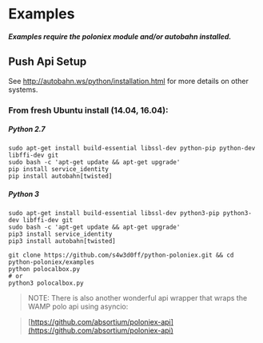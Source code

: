 # Examples

#### _Examples require the poloniex module and/or autobahn installed._

## Push Api Setup 
See http://autobahn.ws/python/installation.html for more details on other systems.
### From fresh Ubuntu install (14.04, 16.04):
##### Python 2.7
```
sudo apt-get install build-essential libssl-dev python-pip python-dev libffi-dev git
sudo bash -c 'apt-get update && apt-get upgrade'
pip install service_identity
pip install autobahn[twisted]
```
##### Python 3
```
sudo apt-get install build-essential libssl-dev python3-pip python3-dev libffi-dev git
sudo bash -c 'apt-get update && apt-get upgrade'
pip3 install service_identity
pip3 install autobahn[twisted]
```
```
git clone https://github.com/s4w3d0ff/python-poloniex.git && cd python-poloniex/examples
python polocalbox.py
# or
python3 polocalbox.py
```
>NOTE: There is also another wonderful api wrapper that wraps the WAMP polo api using asyncio:

>[https://github.com/absortium/poloniex-api](https://github.com/absortium/poloniex-api)
